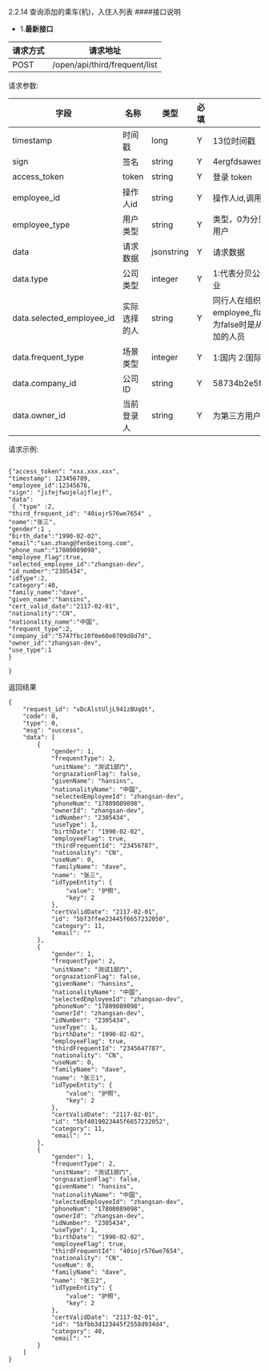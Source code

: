 2.2.14 查询添加的乘车(机)，入住人列表
####接口说明
- 1.**最新接口**


请求方式|请求地址
----|---
POST|/open/api/third/frequent/list


请求参数:

字段|名称|类型|必填|描述
-----|-----|----|----|----
timestamp|时间戳 |long |Y|13位时间戳
sign|签名 |string |Y|4ergfdsawesf
access\_token|token | string |Y|登录 token
employee\_id| 操作人id|string |Y|操作人id,调用接口人 id
employee\_type| 用户类型|string|Y|类型，0为分贝用户，1为第三方用户
data |请求数据| jsonstring |Y|请求数据
data.type|公司类型|integer|Y|1:代表分贝公司, 2:代表第三方企业
data.selected_employee_id|实际选择的人|string |Y|同行人在组织架构的id ，employee_flag为false,不传递。为false时是从非组织架构选择添加的人员
data.frequent_type|场景类型| integer |Y|1:国内 2:国际 国际机票使用2
data.company_id|公司ID| string |Y|58734b2e5f281a41b304181f
data.owner_id|当前登录人| string |Y|为第三方用户ID




 请求示例:
 
 ```
{"access_token": "xxx.xxx.xxx","timestamp": 123456789,"employee_id":12345678,"sign": "jifejfwojelajflejf","data": { "type" :2, 
"third_frequent_id": "40iojr576we7654" , 
"name":"张三",
"gender":1 ,
"birth_date":"1990-02-02",
"email":"san.zhang@fenbeitong.com",
"phone_num":"17800089098", 
"employee_flag":true, 
"selected_employee_id":"zhangsan-dev", 
"id_number":"2305434", 
"idType":2,
"category":40, 
"family_name":"dave",
"given_name":"hansins", 
"cert_valid_date":"2117-02-01",
"nationality":"CN",
"nationality_name":"中国",
"frequent_type":2, 
"company_id":"5747fbc10f0e60e0709d8d7d",  
"owner_id":"zhangsan-dev",    
"use_type":1 
}

}
```

返回结果

```
{
    "request_id": "vDcAlstUljL941zBUqQt",
    "code": 0,
    "type": 0,
    "msg": "success",
    "data": [
        {
            "gender": 1,
            "frequentType": 2,
            "unitName": "测试1部门",
            "orgnazationFlag": false,
            "givenName": "hansins",
            "nationalityName": "中国",
            "selectedEmployeeId": "zhangsan-dev",
            "phoneNum": "17809089098",
            "ownerId": "zhangsan-dev",
            "idNumber": "2305434",
            "useType": 1,
            "birthDate": "1990-02-02",
            "employeeFlag": true,
            "thirdFrequentId": "23456787",
            "nationality": "CN",
            "useNum": 0,
            "familyName": "dave",
            "name": "张三",
            "idTypeEntity": {
                "value": "护照",
                "key": 2
            },
            "certValidDate": "2117-02-01",
            "id": "5bf3ffee23445f6657232050",
            "category": 11,
            "email": ""
        },
        {
            "gender": 1,
            "frequentType": 2,
            "unitName": "测试1部门",
            "orgnazationFlag": false,
            "givenName": "hansins",
            "nationalityName": "中国",
            "selectedEmployeeId": "zhangsan-dev",
            "phoneNum": "17809089098",
            "ownerId": "zhangsan-dev",
            "idNumber": "2305434",
            "useType": 1,
            "birthDate": "1990-02-02",
            "employeeFlag": true,
            "thirdFrequentId": "2345647787",
            "nationality": "CN",
            "useNum": 0,
            "familyName": "dave",
            "name": "张三1",
            "idTypeEntity": {
                "value": "护照",
                "key": 2
            },
            "certValidDate": "2117-02-01",
            "id": "5bf4019023445f6657232052",
            "category": 11,
            "email": ""
        }, 
        {
            "gender": 1,
            "frequentType": 2,
            "unitName": "测试1部门",
            "orgnazationFlag": false,
            "givenName": "hansins",
            "nationalityName": "中国",
            "selectedEmployeeId": "zhangsan-dev",
            "phoneNum": "17800089098",
            "ownerId": "zhangsan-dev",
            "idNumber": "2305434",
            "useType": 1,
            "birthDate": "1990-02-02",
            "employeeFlag": true,
            "thirdFrequentId": "40iojr576we7654",
            "nationality": "CN",
            "useNum": 0,
            "familyName": "dave",
            "name": "张三2",
            "idTypeEntity": {
                "value": "护照",
                "key": 2
            },
            "certValidDate": "2117-02-01",
            "id": "5bfbb3d123445f2558d934d4",
            "category": 40,
            "email": ""
        }
    ]
}
```
